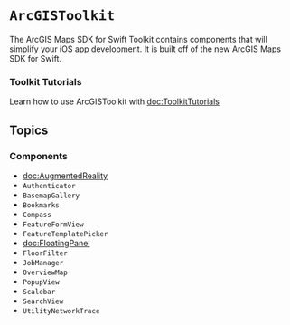 # ``ArcGISToolkit``

The ArcGIS Maps SDK for Swift Toolkit contains components that will simplify your iOS app development. It is built off of the new ArcGIS Maps SDK for Swift.

### Toolkit Tutorials

Learn how to use ArcGISToolkit with <doc:ToolkitTutorials>

## Topics

### Components

- <doc:AugmentedReality>
- ``Authenticator``
- ``BasemapGallery``
- ``Bookmarks``
- ``Compass``
- ``FeatureFormView``
- ``FeatureTemplatePicker``
- <doc:FloatingPanel>
- ``FloorFilter``
- ``JobManager``
- ``OverviewMap``
- ``PopupView``
- ``Scalebar``
- ``SearchView``
- ``UtilityNetworkTrace``
